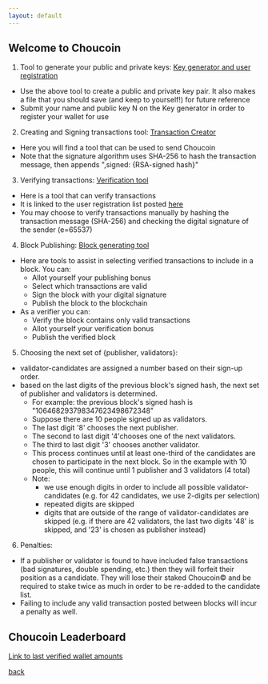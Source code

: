 ```yaml
---
layout: default
---
```


## Welcome to Choucoin

1. Tool to generate your public and private keys: [Key generator and user registration](./generateRSAkeypair.html)
  - Use the above tool to create a public and private key pair. It also makes a file that you should save (and keep to yourself!) for future reference
  - Submit your name and public key N on the Key generator in order to register your wallet for use
2. Creating and Signing transactions tool: [Transaction Creator](./send-choucoin.html)
  - Here you will find a tool that can be used to send Choucoin
  - Note that the signature algorithm uses SHA-256 to hash the transaction message, then appends ",signed: {RSA-signed hash}"
3. Verifying transactions: [Verification tool](./verify_trans.html)
  - Here is a tool that can verify transactions
  - It is linked to the user registration list posted [here](./generateRSAkeypair.html)
  - You may choose to verify transactions manually by hashing the transaction message (SHA-256) and checking the digital signature of the sender (e=65537)
4. Block Publishing: [Block generating tool](./blocks.html)
  - Here are tools to assist in selecting verified transactions to include in a block. You can:
    - Allot yourself your publishing bonus
    - Select which transactions are valid
	- Sign the block with your digital signature
	- Publish the block to the blockchain
  - As a verifier you can:
    - Verify the block contains only valid transactions
	- Allot yourself your verification bonus
	- Publish the verified block
5. Choosing the next set of {publisher, validators}:
  - validator-candidates are assigned a number based on their sign-up order.
  - based on the last digits of the previous block's signed hash, the next set of publisher and validators is determined.
    - For example: the previous block's signed hash is "106468293798347623498672348"
	- Suppose there are 10 people signed up as validators.
	- The last digit '8' chooses the next publisher.
	- The second to last digit '4'chooses one of the next validators.
	- The third to last digit '3' chooses another validator.
	- This process continues until at least one-third of the candidates are chosen to participate in the next block. So in the example with 10 people, this will continue until 1 publisher and 3 validators (4 total)
	- Note:
	  - we use enough digits in order to include all possible validator-candidates (e.g. for 42 candidates, we use 2-digits per selection)
	  - repeated digits are skipped
	  - digits that are outside of the range of validator-candidates are skipped (e.g. if there are 42 validators, the last two digits '48' is skipped, and '23' is chosen as publisher instead)
6. Penalties:
  - If a publisher or validator is found to have included false transactions (bad signatures, double spending, etc.) then they will forfeit their position as a candidate. They will lose their staked Choucoin&copy; and be required to stake twice as much in order to be re-added to the candidate list.
  - Failing to include any valid transaction posted between blocks will incur a penalty as well.
  
  
  
  
## Choucoin Leaderboard

[Link to last verified wallet amounts](./wallets.html)

[back](./)
